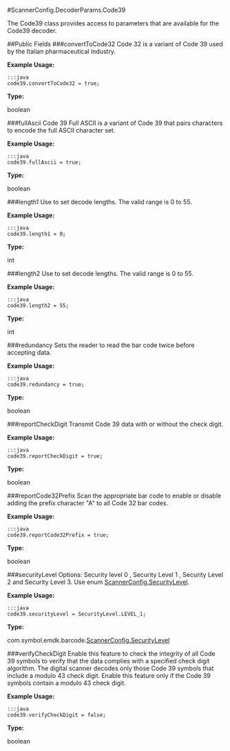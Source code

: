 #ScannerConfig.DecoderParams.Code39

The Code39 class provides access to parameters that are available for the Code39 decoder.

##Public Fields
###convertToCode32
Code 32 is a variant of Code 39 used by the Italian pharmaceutical industry. 

**Example Usage:**

    :::java
    code39.convertToCode32 = true;

**Type:**

boolean

###fullAscii
Code 39 Full ASCII is a variant of Code 39 that pairs characters to encode the full ASCII character set. 

**Example Usage:**

    :::java
    code39.fullAscii = true;

**Type:**

boolean

###length1
Use to set decode lengths. The valid range is 0 to 55.

**Example Usage:**

    :::java
    code39.length1 = 0;

**Type:**

int

###length2
Use to set decode lengths. The valid range is 0 to 55. 

**Example Usage:**

    :::java
    code39.length2 = 55; 

**Type:**

int

###redundancy
Sets the reader to read the bar code twice before accepting data.

**Example Usage:**

    :::java
    code39.redundancy = true;

**Type:**

boolean

###reportCheckDigit
Transmit Code 39 data with or without the check digit. 

**Example Usage:**

    :::java
    code39.reportCheckDigit = true;

**Type:**

boolean

###reportCode32Prefix
Scan the appropriate bar code to enable or disable adding the prefix character "A" to all Code 32 bar codes.  

**Example Usage:**

    :::java
    code39.reportCode32Prefix = true;

**Type:**

boolean

###securityLevel
Options: Security level 0 , Security Level 1 , Security Level 2 and Security Level 3. Use enum [ScannerConfig.SecurityLevel](ScannerConfig#ScannerConfig.SecurityLevel).  

**Example Usage:**

    :::java
    code39.securityLevel = SecurityLevel.LEVEL_1;

**Type:**

com.symbol.emdk.barcode.[ScannerConfig.SecurityLevel](ScannerConfig#ScannerConfig.SecurityLevel)

###verifyCheckDigit
Enable this feature to check the integrity of all Code 39 symbols to verify that the data complies with a specified check digit algorithm. The digital scanner decodes only those Code 39 symbols that include a modulo 43 check digit. Enable this feature only if the Code 39 symbols contain a modulo 43 check digit.  

**Example Usage:**

    :::java
    code39.verifyCheckDigit = false;

**Type:**

boolean